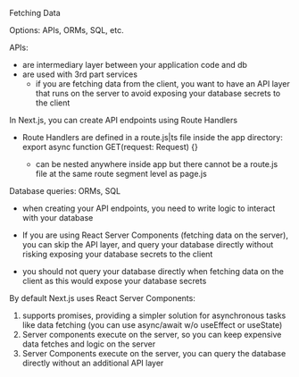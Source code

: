 Fetching Data

Options: APIs, ORMs, SQL, etc.

APIs:

- are intermediary layer between your application code and db
- are used with 3rd part services
  - if you are fetching data from the client, you want to have an API layer that runs on the server to avoid exposing your database secrets to the client

In Next.js, you can create API endpoints using Route Handlers

- Route Handlers are defined in a route.js|ts file inside the app directory:
  export async function GET(request: Request) {}

  - can be nested anywhere inside app but there cannot be a route.js file at the same route segment level as page.js

Database queries: ORMs, SQL

- when creating your API endpoints, you need to write logic to interact with your database
- If you are using React Server Components (fetching data on the server), you can skip the API layer, and query your database directly without risking exposing your database secrets to the client

- you should not query your database directly when fetching data on the client as this would expose your database secrets

By default Next.js uses React Server Components:

1. supports promises, providing a simpler solution for asynchronous tasks like data fetching (you can use async/await w/o useEffect or useState)
2. Server components execute on the server, so you can keep expensive data fetches and logic on the server
3. Server Components execute on the server, you can query the database directly without an additional API layer
